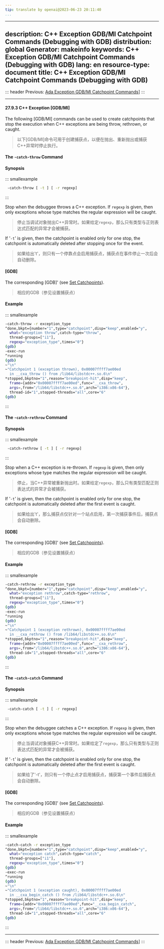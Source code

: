 ```yaml
---
tip: translate by openai@2023-06-23 20:11:40
...
```

---
description: C++ Exception GDB/MI Catchpoint Commands (Debugging with GDB)
distribution: global
Generator: makeinfo
keywords: C++ Exception GDB/MI Catchpoint Commands (Debugging with GDB)
lang: en
resource-type: document
title: C++ Exception GDB/MI Catchpoint Commands (Debugging with GDB)
---
::: header
Previous: [Ada Exception GDB/MI Catchpoint Commands](Ada-Exception-GDB_002fMI-Catchpoint-Commands.html#Ada-Exception-GDB_002fMI-Catchpoint-Commands)]
:::

---

#### 27.9.3 C++ Exception [GDB/MI]


The following [GDB/MI] commands can be used to create catchpoints that stop the execution when C++ exceptions are being throw, rethrown, or caught.

> 以下[GDB/MI]命令可用于创建捕获点，以便在抛出、重新抛出或捕获C++异常时停止执行。

#### The `-catch-throw` Command

#### Synopsis

::: smallexample

```bash
 -catch-throw [ -t ] [ -r regexp]
```

:::


Stop when the debuggee throws a C++ exception. If `regexp` is given, then only exceptions whose type matches the regular expression will be caught.

> 停止当调试对象抛出C++异常时。如果给定`regexp`，那么只有类型与正则表达式匹配的异常才会被捕获。


If '`-t`' is given, then the catchpoint is enabled only for one stop, the catchpoint is automatically deleted after stopping once for the event.

> 如果给出't'，则只有一个停靠点会启用捕获点，捕获点在事件停止一次后会自动删除。

#### [GDB]


The corresponding [GDB]' (see [Set Catchpoints](Set-Catchpoints.html#Set-Catchpoints)).

> 相应的GDB（参见设置捕获点）

#### Example

::: smallexample

```bash
-catch-throw -r exception_type
^done,bkpt={number="1",type="catchpoint",disp="keep",enabled="y",
  what="exception throw",catch-type="throw",
  thread-groups=["i1"],
  regexp="exception_type",times="0"}
(gdb)
-exec-run
^running
(gdb)
~"\n"
~"Catchpoint 1 (exception thrown), 0x00007ffff7ae00ed
  in __cxa_throw () from /lib64/libstdc++.so.6\n"
*stopped,bkptno="1",reason="breakpoint-hit",disp="keep",
  frame={addr="0x00007ffff7ae00ed",func="__cxa_throw",
  args=,from="/lib64/libstdc++.so.6",arch="i386:x86-64"},
  thread-id="1",stopped-threads="all",core="6"
(gdb)
```

:::

#### The `-catch-rethrow` Command

#### Synopsis

::: smallexample

```bash
 -catch-rethrow [ -t ] [ -r regexp]
```

:::


Stop when a C++ exception is re-thrown. If `regexp` is given, then only exceptions whose type matches the regular expression will be caught.

> 停止，当C++异常被重新抛出时。如果给定`regexp`，那么只有类型匹配正则表达式的异常才会被捕获。


If '`-t`' is given, then the catchpoint is enabled only for one stop, the catchpoint is automatically deleted after the first event is caught.

> 如果给出't'，那么捕获点仅针对一个站点启用，第一次捕获事件后，捕获点会自动删除。

#### [GDB]


The corresponding [GDB]' (see [Set Catchpoints](Set-Catchpoints.html#Set-Catchpoints)).

> 相应的GDB（参见设置捕获点）

#### Example

::: smallexample

```bash
-catch-rethrow -r exception_type
^done,bkpt={number="1",type="catchpoint",disp="keep",enabled="y",
  what="exception rethrow",catch-type="rethrow",
  thread-groups=["i1"],
  regexp="exception_type",times="0"}
(gdb)
-exec-run
^running
(gdb)
~"\n"
~"Catchpoint 1 (exception rethrown), 0x00007ffff7ae00ed
  in __cxa_rethrow () from /lib64/libstdc++.so.6\n"
*stopped,bkptno="1",reason="breakpoint-hit",disp="keep",
  frame={addr="0x00007ffff7ae00ed",func="__cxa_rethrow",
  args=,from="/lib64/libstdc++.so.6",arch="i386:x86-64"},
  thread-id="1",stopped-threads="all",core="6"
(gdb)
```

:::

#### The `-catch-catch` Command

#### Synopsis

::: smallexample

```bash
 -catch-catch [ -t ] [ -r regexp]
```

:::


Stop when the debuggee catches a C++ exception. If `regexp` is given, then only exceptions whose type matches the regular expression will be caught.

> 停止当调试对象捕获C++异常时。如果给定了`regexp`，那么只有类型与正则表达式匹配的异常才会被捕获。


If '`-t`' is given, then the catchpoint is enabled only for one stop, the catchpoint is automatically deleted after the first event is caught.

> 如果给了'-t'，则只有一个停止点才启用捕获点，捕获第一个事件后捕获点会自动删除。

#### [GDB]


The corresponding [GDB]' (see [Set Catchpoints](Set-Catchpoints.html#Set-Catchpoints)).

> 相应的GDB（参见设置捕获点）

#### Example

::: smallexample

```bash
-catch-catch -r exception_type
^done,bkpt={number="1",type="catchpoint",disp="keep",enabled="y",
  what="exception catch",catch-type="catch",
  thread-groups=["i1"],
  regexp="exception_type",times="0"}
(gdb)
-exec-run
^running
(gdb)
~"\n"
~"Catchpoint 1 (exception caught), 0x00007ffff7ae00ed
  in __cxa_begin_catch () from /lib64/libstdc++.so.6\n"
*stopped,bkptno="1",reason="breakpoint-hit",disp="keep",
  frame={addr="0x00007ffff7ae00ed",func="__cxa_begin_catch",
  args=,from="/lib64/libstdc++.so.6",arch="i386:x86-64"},
  thread-id="1",stopped-threads="all",core="6"
(gdb)
```

:::

---

::: header
Previous: [Ada Exception GDB/MI Catchpoint Commands](Ada-Exception-GDB_002fMI-Catchpoint-Commands.html#Ada-Exception-GDB_002fMI-Catchpoint-Commands)]
:::
